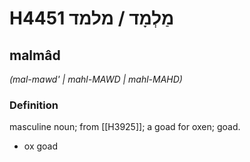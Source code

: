 # H4451 מַלְמָד / מלמד

## malmâd

_(mal-mawd' | mahl-MAWD | mahl-MAHD)_

### Definition

masculine noun; from [[H3925]]; a goad for oxen; goad.

- ox goad
